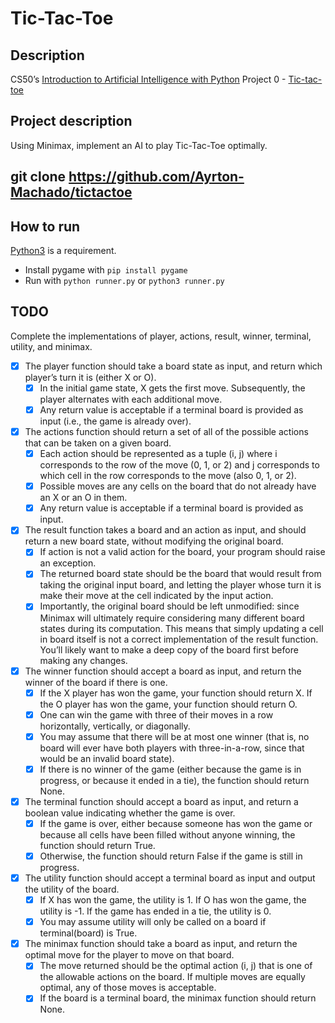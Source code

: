 # Tic-Tac-Toe
## Description
CS50’s [Introduction to Artificial Intelligence with Python](https://www.edx.org/learn/artificial-intelligence/harvard-university-cs50-s-introduction-to-artificial-intelligence-with-python) Project 0 - [Tic-tac-toe](https://cs50.harvard.edu/ai/2024/projects/0/tictactoe/)

## Project description
Using Minimax, implement an AI to play Tic-Tac-Toe optimally.

## git clone https://github.com/Ayrton-Machado/tictactoe

## How to run
[Python3](https://www.python.org/) is a requirement.  
- Install pygame with `pip install pygame`
- Run with `python runner.py` or `python3 runner.py`

## TODO

Complete the implementations of player, actions, result, winner, terminal, utility, and minimax.

- [X] The player function should take a board state as input, and return which player’s turn it is (either X or O).
    - [X] In the initial game state, X gets the first move. Subsequently, the player alternates with each additional move.
    - [X] Any return value is acceptable if a terminal board is provided as input (i.e., the game is already over).

- [X] The actions function should return a set of all of the possible actions that can be taken on a given board.
    - [X] Each action should be represented as a tuple (i, j) where i corresponds to the row of the move (0, 1, or 2) and j corresponds to which cell in the row corresponds to the move (also 0, 1, or 2).
    - [X] Possible moves are any cells on the board that do not already have an X or an O in them.
    - [X] Any return value is acceptable if a terminal board is provided as input.

- [X] The result function takes a board and an action as input, and should return a new board state, without modifying the original board.
    - [X] If action is not a valid action for the board, your program should raise an exception.
    - [X] The returned board state should be the board that would result from taking the original input board, and letting the player whose turn it is make their move at the cell indicated by the input action.
    - [X] Importantly, the original board should be left unmodified: since Minimax will ultimately require considering many different board states during its computation. This means that simply updating a cell in board itself is not a correct implementation of the result function. You’ll likely want to make a deep copy of the board first before making any changes.
    
- [X] The winner function should accept a board as input, and return the winner of the board if there is one.
    - [X] If the X player has won the game, your function should return X. If the O player has won the game, your function should return O.
    - [X] One can win the game with three of their moves in a row horizontally, vertically, or diagonally.
    - [X] You may assume that there will be at most one winner (that is, no board will ever have both players with three-in-a-row, since that would be an invalid board state).
    - [X] If there is no winner of the game (either because the game is in progress, or because it ended in a tie), the function should return None.

- [X] The terminal function should accept a board as input, and return a boolean value indicating whether the game is over.
    - [X] If the game is over, either because someone has won the game or because all cells have been filled without anyone winning, the function should return True.
    - [X] Otherwise, the function should return False if the game is still in progress.

- [X] The utility function should accept a terminal board as input and output the utility of the board.
    - [X] If X has won the game, the utility is 1. If O has won the game, the utility is -1. If the game has ended in a tie, the utility is 0.
    - [X] You may assume utility will only be called on a board if terminal(board) is True.

- [X] The minimax function should take a board as input, and return the optimal move for the player to move on that board.
    - [X] The move returned should be the optimal action (i, j) that is one of the allowable actions on the board. If multiple moves are equally optimal, any of those moves is acceptable.
    - [X] If the board is a terminal board, the minimax function should return None.
